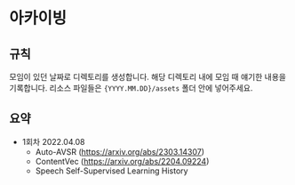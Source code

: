 # 아카이빙

## 규칙

모임이 있던 날짜로 디렉토리를 생성합니다. 해당 디렉토리 내에 모임 때 얘기한 내용을 기록합니다. 리소스 파일들은 `{YYYY.MM.DD}/assets` 폴더 안에 넣어주세요.

## 요약

- 1회차 2022.04.08
  - Auto-AVSR (https://arxiv.org/abs/2303.14307)
  - ContentVec (https://arxiv.org/abs/2204.09224)
  - Speech Self-Supervised Learning History
